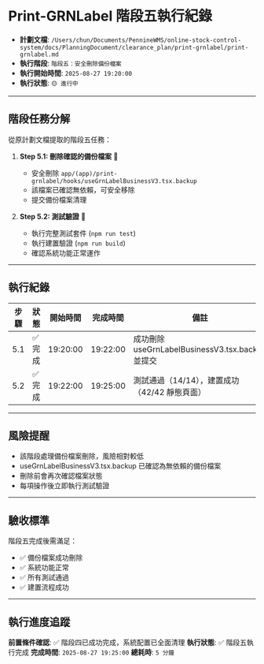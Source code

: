 # Print-GRNLabel 階段五執行紀錄

- **計劃文檔**: `/Users/chun/Documents/PennineWMS/online-stock-control-system/docs/PlanningDocument/clearance_plan/print-grnlabel/print-grnlabel.md`
- **執行階段**: `階段五：安全刪除備份檔案`
- **執行開始時間**: `2025-08-27 19:20:00`
- **執行狀態**: `🟡 進行中`

---

## 階段任務分解

從原計劃文檔提取的階段五任務：

1. **Step 5.1: 刪除確認的備份檔案** 🔴
   - 安全刪除 `app/(app)/print-grnlabel/hooks/useGrnLabelBusinessV3.tsx.backup` 
   - 該檔案已確認無依賴，可安全移除
   - 提交備份檔案清理

2. **Step 5.2: 測試驗證** 🔴
   - 執行完整測試套件 (`npm run test`)
   - 執行建置驗證 (`npm run build`)
   - 確認系統功能正常運作

---

## 執行紀錄

| 步驟 | 狀態 | 開始時間 | 完成時間 | 備註 |
|------|------|----------|----------|------|
| 5.1 | ✅ 完成 | 19:20:00 | 19:22:00 | 成功刪除 useGrnLabelBusinessV3.tsx.backup 並提交 |
| 5.2 | ✅ 完成 | 19:22:00 | 19:25:00 | 測試通過（14/14），建置成功（42/42 靜態頁面） |

---

## 風險提醒

- 該階段處理備份檔案刪除，風險相對較低
- useGrnLabelBusinessV3.tsx.backup 已確認為無依賴的備份檔案
- 刪除前會再次確認檔案狀態
- 每項操作後立即執行測試驗證

---

## 驗收標準

階段五完成後需滿足：

- ✅ 備份檔案成功刪除
- ✅ 系統功能正常
- ✅ 所有測試通過
- ✅ 建置流程成功

---

## 執行進度追蹤

**前置條件確認**: ✅ 階段四已成功完成，系統配置已全面清理
**執行狀態**: ✅ 階段五執行完成
**完成時間**: `2025-08-27 19:25:00`
**總耗時**: `5 分鐘`